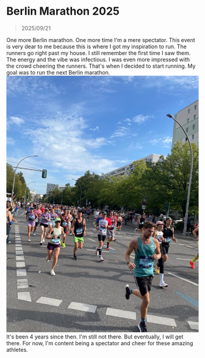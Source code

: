 # Berlin Marathon 2025
> 2025/09/21

One more Berlin marathon.
One more time I'm a mere spectator.
This event is very dear to me because this is where I got my inspiration to run.
The runners go right past my house.
I still remember the first time I saw them.
The energy and the vibe was infectious.
I was even more impressed with the crowd cheering the runners.
That's when I decided to start running.
My goal was to run the next Berlin marathon.
![berlinmarathon2025.jpeg](assets/images/berlinmarathon2025.jpeg)
It's been 4 years since then. I'm still not there.
But eventually, I will get there.
For now, I'm content being a spectator and cheer for these amazing athletes.